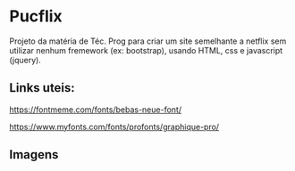 # Pucflix

Projeto da matéria de Téc. Prog para criar um site semelhante a netflix sem utilizar nenhum fremework (ex: bootstrap), usando HTML, css e javascript (jquery).

## Links uteis:

https://fontmeme.com/fonts/bebas-neue-font/

https://www.myfonts.com/fonts/profonts/graphique-pro/

## Imagens
